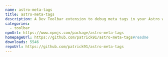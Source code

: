 ```yaml
---
name: astro-meta-tags
title: astro-meta-tags
description: A Dev Toolbar extension to debug meta tags in your Astro website
categories:
  - toolbar
npmUrl: https://www.npmjs.com/package/astro-meta-tags
homepageUrl: https://github.com/patrick91/astro-meta-tags#readme
downloads: 5546
repoUrl: https://github.com/patrick91/astro-meta-tags
---
```

